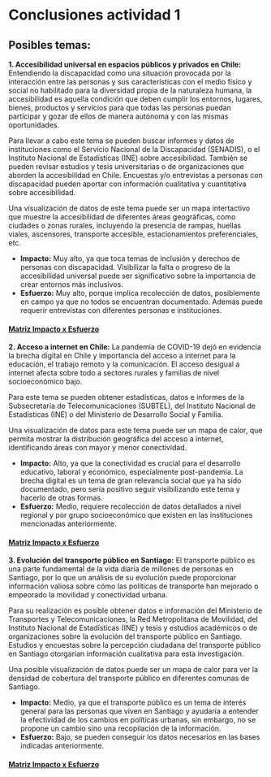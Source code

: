 # Conclusiones actividad 1
## Posibles temas:
**1. Accesibilidad universal en espacios públicos y privados en Chile:** Entendiendo la discapacidad como una situación provocada por la interacción entre las personas y sus características con el medio físico y social no habilitado para la diversidad propia de la naturaleza humana, la accesibilidad es aquella condición que deben cumplir los entornos, lugares, bienes, productos y servicios para que todas las personas puedan participar y gozar de ellos de manera autónoma y con las mismas oportunidades.

Para llevar a cabo este tema se pueden buscar informes y datos de instituciones como el Servicio Nacional de la Discapacidad (SENADIS), o el Instituto Nacional de Estadísticas (INE) sobre accesibilidad. También se pueden revisar estudios y tesis universitarias o de organizaciones que aborden la accesibilidad en Chile. Encuestas y/o entrevistas a personas con discapacidad pueden aportar con información cualitativa y cuantitativa sobre accesibilidad.

Una visualización de datos de este tema puede ser un mapa intertactivo que muestre la accesibilidad de diferentes áreas geográficas, como ciudades o zonas rurales, incluyendo la presencia de rampas, huellas viales, ascensores, transporte accesible, estacionamientos preferenciales, etc.

* **Impacto:** Muy alto, ya que toca temas de inclusión y derechos de personas con discapacidad. Visibilizar la falta o progreso de la accesibilidad universal puede ser significativo sobre la importancia de crear entornos más inclusivos.
* **Esfuerzo:** Muy alto, porque implica recolección de datos, posiblemente en campo ya que no todos se encuentran documentado. Además puede requerir entrevistas con diferentes personas e instituciones.
#### [Matriz Impacto x Esfuerzo](https://miro.com/welcomeonboard/cmZmZ29oWGY5SlhSYlhOemUyNDJvdTZiMTBsZUJCVWRBMk1uYklIbWRnS2ZyMG9Eek9hNWJkU1I5ejRPYmdOcXwzNDU4NzY0NTk3NDEzNDIzNTU2fDI=?share_link_id=842516185141)

**2. Acceso a internet en Chile:** La pandemia de COVID-19 dejó en evidencia la brecha digital en Chile y importancia del acceso a internet para la educación, el trabajo remoto y la comunicación. El acceso desigual a internet afecta sobre todo a sectores rurales y familias de nivel socioeconómico bajo.

Para este tema se pueden obtener estadísticas, datos e informes de la Subsecretaría de Telecomunicaciones (SUBTEL), del Instituto Nacional de Estadísticas (INE) o del Ministerio de Desarrollo Social y Familia.

Una visualización de datos para este tema puede ser un mapa de calor, que permita mostrar la distribución geográfica del acceso a internet, identificando áreas con mayor y menor conectividad.

* **Impacto:** Alto, ya que la conectividad es crucial para el desarrollo educativo, laboral y económico, especialmente post-pandemia. La brecha digital es un tema de gran relevancia social que ya ha sido documentado, pero sería positivo seguir visibilizando este tema y hacerlo de otras formas.
* **Esfuerzo:** Medio, requiere recolección de datos detallados a nivel regional y por grupo socioeconómico que existen en las instituciones mencionadas anteriormente.
#### [Matriz Impacto x Esfuerzo](https://miro.com/welcomeonboard/cmZmZ29oWGY5SlhSYlhOemUyNDJvdTZiMTBsZUJCVWRBMk1uYklIbWRnS2ZyMG9Eek9hNWJkU1I5ejRPYmdOcXwzNDU4NzY0NTk3NDEzNDIzNTU2fDI=?share_link_id=842516185141)

**3. Evolución del transporte público en Santiago:** El transporte público es una parte fundamental de la vida diaria de millones de personas en Santiago, por lo que un análisis de su evolución puede proporcionar información valiosa sobre cómo las políticas de transporte han mejorado o empeorado la movilidad y conectividad urbana.

Para su realización es posible obtener datos e información del Ministerio de Transportes y Telecomunicaciones, la Red Metropolitana de Movilidad, del Instituto Nacional de Estadísticas (INE) y tesis y estudios académicos o de organizaciones sobre la evolución del transporte público en Santiago. Estudios y encuestas sobre la percepción ciudadana del transporte público en Santiago otorgarían información cualitativa para esta investigación.

Una posible visualización de datos puede ser un mapa de calor para ver la densidad de cobertura del transporte público en diferentes comunas de Santiago.

* **Impacto:** Medio, ya que el transporte público es un tema de interés general para las personas que viven en Santiago y ayudaría a entender la efectividad de los cambios en políticas urbanas, sin embargo, no se propone un cambio sino una recopilación de la información.
* **Esfuerzo:** Bajo, se pueden conseguir los datos necesarios en las bases indicadas anteriormente.
#### [Matriz Impacto x Esfuerzo](https://miro.com/welcomeonboard/cmZmZ29oWGY5SlhSYlhOemUyNDJvdTZiMTBsZUJCVWRBMk1uYklIbWRnS2ZyMG9Eek9hNWJkU1I5ejRPYmdOcXwzNDU4NzY0NTk3NDEzNDIzNTU2fDI=?share_link_id=842516185141)
